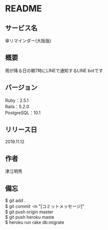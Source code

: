 # README

## サービス名
傘リマインダー(大阪版)

## 概要
雨が降る日の朝7時にLINEで通知するLINE botです

## バージョン
Ruby：2.5.1  
Rails：5.2.0  
PostgreSQL：10.1

## リリース日
2019.11.12

## 作者
津江明秀

## 備忘
$ git add .  
$ git commit -m "[コミットメッセージ]"  
$ git push origin master  
$ git push heroku maste  
$ heroku run rake db:migrate  